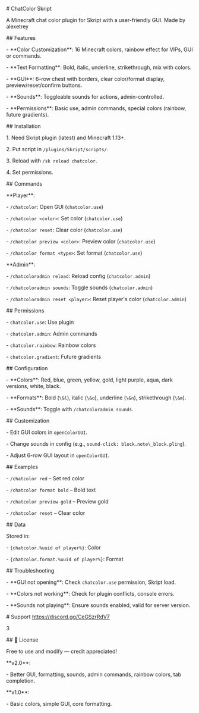\# ChatColor Skript



A Minecraft chat color plugin for Skript with a user-friendly GUI.
Made by alexetrey



\## Features



\- \*\*Color Customization\*\*: 16 Minecraft colors, rainbow effect for VIPs, GUI or commands.

\- \*\*Text Formatting\*\*: Bold, italic, underline, strikethrough, mix with colors.

\- \*\*GUI\*\*: 6-row chest with borders, clear color/format display, preview/reset/confirm buttons.

\- \*\*Sounds\*\*: Toggleable sounds for actions, admin-controlled.

\- \*\*Permissions\*\*: Basic use, admin commands, special colors (rainbow, future gradients).



\## Installation



1\. Need Skript plugin (latest) and Minecraft 1.13+.

2\. Put script in `/plugins/Skript/scripts/`.

3\. Reload with `/sk reload chatcolor`.

4\. Set permissions.



\## Commands



\*\*Player\*\*:

\- `/chatcolor`: Open GUI (`chatcolor.use`)

\- `/chatcolor <color>`: Set color (`chatcolor.use`)

\- `/chatcolor reset`: Clear color (`chatcolor.use`)

\- `/chatcolor preview <color>`: Preview color (`chatcolor.use`)

\- `/chatcolor format <type>`: Set format (`chatcolor.use`)



\*\*Admin\*\*:

\- `/chatcoloradmin reload`: Reload config (`chatcolor.admin`)

\- `/chatcoloradmin sounds`: Toggle sounds (`chatcolor.admin`)

\- `/chatcoloradmin reset <player>`: Reset player's color (`chatcolor.admin`)



\## Permissions



\- `chatcolor.use`: Use plugin

\- `chatcolor.admin`: Admin commands

\- `chatcolor.rainbow`: Rainbow colors

\- `chatcolor.gradient`: Future gradients



\## Configuration



\- \*\*Colors\*\*: Red, blue, green, yellow, gold, light purple, aqua, dark versions, white, black.

\- \*\*Formats\*\*: Bold (`\&l`), italic (`\&o`), underline (`\&n`), strikethrough (`\&m`).

\- \*\*Sounds\*\*: Toggle with `/chatcoloradmin sounds`.



\## Customization



\- Edit GUI colors in `openColorGUI`.

\- Change sounds in config (e.g., `sound-click: block.note\_block.pling`).

\- Adjust 6-row GUI layout in `openColorGUI`.



\## Examples



\- `/chatcolor red` – Set red color

\- `/chatcolor format bold` – Bold text

\- `/chatcolor preview gold` – Preview gold

\- `/chatcolor reset` – Clear color



\## Data



Stored in:

\- `{chatcolor.%uuid of player%}`: Color

\- `{chatcolor.format.%uuid of player%}`: Format



\## Troubleshooting



\- \*\*GUI not opening\*\*: Check `chatcolor.use` permission, Skript load.

\- \*\*Colors not working\*\*: Check for plugin conflicts, console errors.

\- \*\*Sounds not playing\*\*: Ensure sounds enabled, valid for server version.





\# Support https://discord.gg/CeGSzrRdV7





3

\## 📘 License



Free to use and modify — credit appreciated!


\*\*v2.0\*\*:

\- Better GUI, formatting, sounds, admin commands, rainbow colors, tab completion.

\*\*v1.0\*\*:

\- Basic colors, simple GUI, core formatting.

